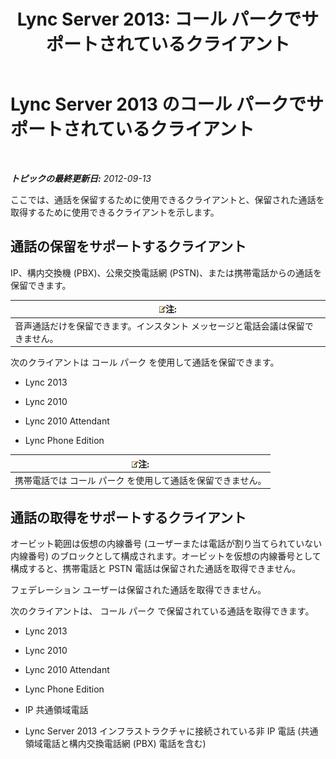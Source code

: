 ﻿---
title: 'Lync Server 2013: コール パークでサポートされているクライアント'
TOCTitle: コール パークでサポートされているクライアント
ms:assetid: c236d2ba-9d83-418c-9cbc-92541f115fb0
ms:mtpsurl: https://technet.microsoft.com/ja-jp/library/Gg412958(v=OCS.15)
ms:contentKeyID: 48273498
ms.date: 05/19/2016
mtps_version: v=OCS.15
ms.translationtype: HT
---

# Lync Server 2013 のコール パークでサポートされているクライアント

 

_**トピックの最終更新日:** 2012-09-13_

ここでは、通話を保留するために使用できるクライアントと、保留された通話を取得するために使用できるクライアントを示します。

## 通話の保留をサポートするクライアント

IP、構内交換機 (PBX)、公衆交換電話網 (PSTN)、または携帯電話からの通話を保留できます。

<table>
<thead>
<tr class="header">
<th><img src="images/Gg412781.note(OCS.15).gif" title="note" alt="note" />注:</th>
</tr>
</thead>
<tbody>
<tr class="odd">
<td>音声通話だけを保留できます。インスタント メッセージと電話会議は保留できません。</td>
</tr>
</tbody>
</table>


次のクライアントは コール パーク を使用して通話を保留できます。

  - Lync 2013

  - Lync 2010

  - Lync 2010 Attendant

  - Lync Phone Edition

<table>
<thead>
<tr class="header">
<th><img src="images/Gg412781.note(OCS.15).gif" title="note" alt="note" />注:</th>
</tr>
</thead>
<tbody>
<tr class="odd">
<td>携帯電話では コール パーク を使用して通話を保留できません。</td>
</tr>
</tbody>
</table>


## 通話の取得をサポートするクライアント

オービット範囲は仮想の内線番号 (ユーザーまたは電話が割り当てられていない内線番号) のブロックとして構成されます。オービットを仮想の内線番号として構成すると、携帯電話と PSTN 電話は保留された通話を取得できません。

フェデレーション ユーザーは保留された通話を取得できません。

次のクライアントは、 コール パーク で保留されている通話を取得できます。

  - Lync 2013

  - Lync 2010

  - Lync 2010 Attendant

  - Lync Phone Edition

  - IP 共通領域電話

  - Lync Server 2013 インフラストラクチャに接続されている非 IP 電話 (共通領域電話と構内交換電話網 (PBX) 電話を含む)

